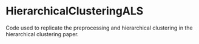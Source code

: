 # HierarchicalClusteringALS
Code used to replicate the preprocessing and hierarchical clustering in the hierarchical clustering paper.
